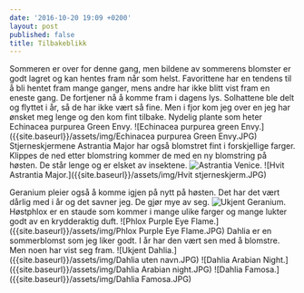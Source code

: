 ```yaml
---
date: '2016-10-20 19:09 +0200'
layout: post
published: false
title: Tilbakeblikk
---
```

Sommeren er over for denne gang, men bildene av sommerens blomster er godt lagret og kan hentes fram når som helst.  Favorittene har en tendens til å bli hentet fram mange ganger, mens andre har ikke blitt vist fram en eneste gang. De fortjener nå å komme fram i dagens lys. 
Solhattene ble delt og flyttet i år, så de har ikke vært så fine. Men i fjor kom jeg over en jeg har ønsket meg lenge og den kom fint tilbake. Nydelig plante som heter Echinacea purpurea Green Envy.
![Echinacea purpurea green Envy.]({{site.baseurl}}/assets/img/Echinacea purpurea Green Envy.JPG)
Stjerneskjermene Astrantia Major har også blomstret fint i forskjellige farger. Klippes de ned
etter blomstring kommer de med en ny blomstring på høsten. De står lenge og er elsket av insektene.
![Astrantia Venice.]({{site.baseurl}}/assets/img/Astrantia%20Venice.JPG)
![Hvit Astrantia Major.]({{site.baseurl}}/assets/img/Hvit stjerneskjerm.JPG)
<!--more-->
Geranium pleier også å komme igjen på nytt på høsten. Det har det vært dårlig med i år og det savner jeg. De gjør mye av seg.
![Ukjent Geranium.]({{site.baseurl}}/assets/img/Ukjent%20Geranium.JPG)
Høstphlox er en staude som kommer i mange ulike farger og mange lukter godt av en krydderaktig duft. 
![Phlox Purple Eye Flame.]({{site.baseurl}}/assets/img/Phlox Purple Eye Flame.JPG)
Dahlia er en sommerblomst som jeg liker godt. I år har den vært sen med å blomstre.  Men noen har vist seg fram. 
![Ukjent Dahlia.]({{site.baseurl}}/assets/img/Dahlia uten navn.JPG)
![Dahlia Arabian Night.]({{site.baseurl}}/assets/img/Dahlia Arabian night.JPG)
![Dahlia Famosa.]({{site.baseurl}}/assets/img/Dahlia Famosa.JPG)






